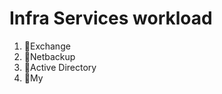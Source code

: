 # Infra Services workload
1. :construction_worker:Exchange
1. :construction_worker:Netbackup
1. :construction_worker:Active Directory
1. :construction_worker:My
